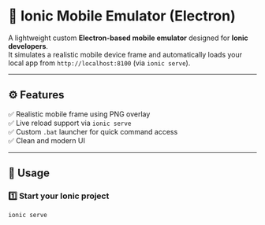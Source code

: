# 📱 Ionic Mobile Emulator (Electron)

A lightweight custom **Electron-based mobile emulator** designed for **Ionic developers**.  
It simulates a realistic mobile device frame and automatically loads your local app from `http://localhost:8100` (via `ionic serve`).

---

## ⚙️ Features

✅ Realistic mobile frame using PNG overlay  
✅ Live reload support via `ionic serve`  
✅ Custom `.bat` launcher for quick command access  
✅ Clean and modern UI

---

## 🚀 Usage

### 1️⃣ Start your Ionic project

```bash
ionic serve
```
